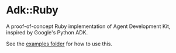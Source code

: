 # Adk::Ruby

A proof-of-concept Ruby implementation of Agent Development Kit, inspired by Google's Python ADK.

See the [examples folder](./examples/) for how to use this.